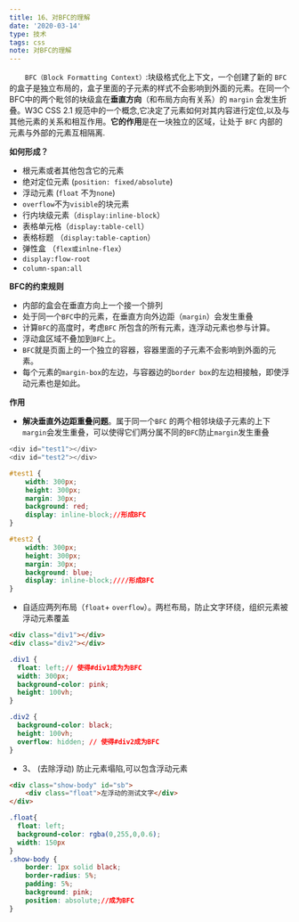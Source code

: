 ```yaml
---
title: 16、对BFC的理解
date: '2020-03-14'
type: 技术
tags: css
note: 对BFC的理解
---
```

&#8195;&#8195;`BFC（Block Formatting Context）`:块级格式化上下文，一个创建了新的 `BFC` 的盒子是独立布局的，盒子里面的子元素的样式不会影响到外面的元素。在同一个BFC中的两个毗邻的块级盒在**垂直方向**（和布局方向有关系）的 `margin` 会发生折叠。W3C CSS 2.1 规范中的一个概念,它决定了元素如何对其内容进行定位,以及与其他元素的关系和相互作用。**它的作用**是在一块独立的区域，让处于 `BFC` 内部的元素与外部的元素互相隔离.

**如何形成？**
+ 根元素或者其他包含它的元素
+ 绝对定位元素 (`position: fixed/absolute`)
+ 浮动元素 (`float` 不为`none`)
+ `overflow`不为`visible`的块元素
+ 行内块级元素（`display:inline-block`）
+ 表格单元格（`display:table-cell`）
+ 表格标题 （`display:table-caption`）
+ 弹性盒 （`flex或inlne-flex`）
+ `display:flow-root`
+ `column-span:all`

**BFC的约束规则**
+ 内部的盒会在垂直方向上一个接一个排列
+ 处于同一个`BFC`中的元素，在垂直方向外边距（`margin`）会发生重叠
+ 计算`BFC`的高度时，考虑`BFC` 所包含的所有元素，连浮动元素也参与计算。
+ 浮动盒区域不叠加到`BFC`上。
+ `BFC`就是页面上的一个独立的容器，容器里面的子元素不会影响到外面的元素。
+ 每个元素的`margin-box`的左边，与容器边的`border box`的左边相接触，即使浮动元素也是如此。

**作用**
+ **解决垂直外边距重叠问题**。属于同一个`BFC` 的两个相邻块级子元素的上下`margin`会发生重叠，可以使得它们两分属不同的`BFC`防止`margin`发生重叠
```js
<div id="test1"></div>
<div id="test2"></div>
```
```css
#test1 {
    width: 300px;
    height: 300px;
    margin: 30px;
    background: red;
    display: inline-block;//形成BFC
}

#test2 {
    width: 300px;
    height: 300px;
    margin: 30px;
    background: blue;
    display: inline-block;////形成BFC
}
```
+ 自适应两列布局（`float`+ `overflow`）。两栏布局，防止文字环绕，组织元素被浮动元素覆盖
```html
<div class="div1"></div>
<div class="div2"></div>
```
```css
.div1 {
  float: left;// 使得#div1成为为BFC
  width: 300px;
  background-color: pink;
  height: 100vh;
}

.div2 {
  background-color: black;
  height: 100vh;
  overflow: hidden; // 使得#div2成为BFC
}
```
+ 3、 (去除浮动) 防止元素塌陷,可以包含浮动元素
```html
<div class="show-body" id="sb">
    <div class="float">左浮动的测试文字</div>      
</div>
```
```css
.float{
  float: left;
  background-color: rgba(0,255,0,0.6);
  width: 150px
}
.show-body {
    border: 1px solid black;
    border-radius: 5%;
    padding: 5%;
    background: pink;
    position: absolute;//成为BFC
}
```

